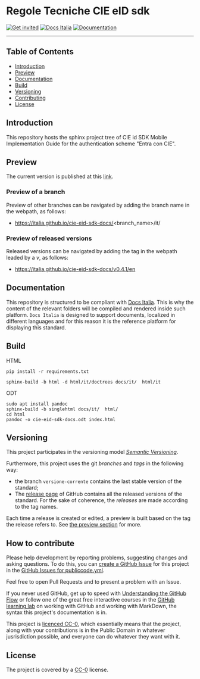# Regole Tecniche CIE eID sdk

[![Get invited](https://slack.developers.italia.it/badge.svg)](https://slack.developers.italia.it/)
[![Docs Italia](https://docs.italia.it/media/static/projects/badges/passing.svg)](https://docs.italia.it/italia/cie-eid-sdk-docs/it/master/index.html)
[![Documentation](https://img.shields.io/badge/Documentation-Docs%20Italia-blue.svg)](https://docs.italia.it/italia/cie-eid-sdk-docs/)

---

## Table of Contents

- [Introduction](#introduction)
- [Preview](#preview)
- [Documentation](#documentation)
- [Build](#build)
- [Versioning](#versioning)
- [Contributing](#how-to-contribute)
- [License](#license)

## Introduction

This repository hosts the sphinx project tree of CIE id SDK Mobile Implementation Guide for the authentication scheme "Entra con CIE".


## Preview

The current version is published at this [link](https://italia.github.io/cie-eid-sdk-docs/versione-corrente/it/).

### Preview of a branch

Preview of other branches can be navigated by adding the branch name in the webpath, as follows:

 - https://italia.github.io/cie-eid-sdk-docs/<branch_name>/it/

### Preview of released versions

Released versions can be navigated by adding the tag in the webpath leaded by a _v_, as follows:

 - https://italia.github.io/cie-eid-sdk-docs/v0.4.1/en


## Documentation

This repository is structured to be compliant with 
[Docs Italia](https://docs.italia.it/italia/developers-italia/publiccodeyml/it/master/index.html).
This is why the content of the relevant folders will be compiled and rendered inside such platform.
`Docs Italia` is designed to support documents, localized in different languages and for this
reason it is the reference platform for displaying this standard.


## Build

HTML
````
pip install -r requirements.txt

sphinx-build -b html -d html/it/doctrees docs/it/  html/it

````

ODT
````
sudo apt install pandoc
sphinx-build -b singlehtml docs/it/  html/
cd html
pandoc -o cie-eid-sdk-docs.odt index.html
````

## Versioning

This project participates in the versioning model [*Semantic
Versioning*](https://semver.org/).

Furthermore, this project uses the git *branches* and *tags* in the following way:
* the branch `versione-corrente` contains the last stable version of the standard;
* The [release page](https://github.com/italia/publiccode.yml/releases) of
  GitHub contains all the released versions of the standard. For the sake of coherence, the *releases* are made according to the tag names.

Each time a release is created or edited, a preview is built based on the tag the release refers to. See [the preview section](preview-of-released-versions) for more.

## How to contribute

Please help development by reporting problems, suggesting changes and asking questions. To do this, you can [create a GitHub Issue](https://help.github.com/articles/creating-an-issue/) for this project in the [GitHub Issues for publiccode.yml](https://github.com/italia/publiccode.yml/issues).

Feel free to open Pull Requests and to present a problem with an Issue.

If you never used GitHub, get up to speed with [Understanding the GitHub Flow](https://guides.github.com/introduction/flow/) or follow one of the great free interactive courses in the [GitHub learning lab](https://lab.github.com/) on working with GitHub and working with MarkDown, the syntax this project's documentation is in.

This project is [licenced CC-0](LICENSE), which essentially means that the project, along with your contributions is in the Public Domain in whatever jusrisdiction possible, and everyone can do whatever they want with it.

## License

The project is covered by a [CC-0](LICENSE) license.

